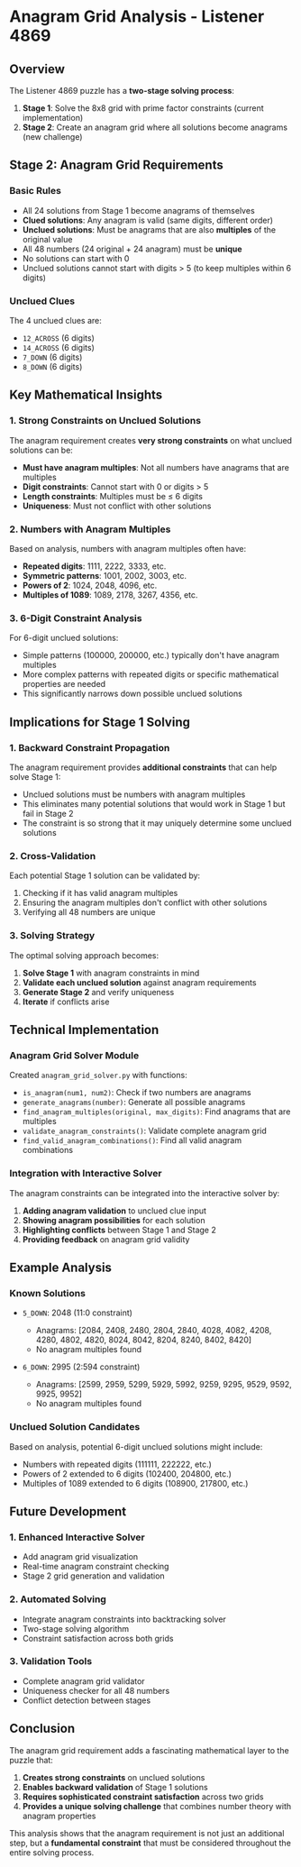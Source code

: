 # Anagram Grid Analysis - Listener 4869

## Overview

The Listener 4869 puzzle has a **two-stage solving process**:

1. **Stage 1**: Solve the 8x8 grid with prime factor constraints (current implementation)
2. **Stage 2**: Create an anagram grid where all solutions become anagrams (new challenge)

## Stage 2: Anagram Grid Requirements

### Basic Rules
- All 24 solutions from Stage 1 become anagrams of themselves
- **Clued solutions**: Any anagram is valid (same digits, different order)
- **Unclued solutions**: Must be anagrams that are also **multiples** of the original value
- All 48 numbers (24 original + 24 anagram) must be **unique**
- No solutions can start with 0
- Unclued solutions cannot start with digits > 5 (to keep multiples within 6 digits)

### Unclued Clues
The 4 unclued clues are:
- `12_ACROSS` (6 digits)
- `14_ACROSS` (6 digits) 
- `7_DOWN` (6 digits)
- `8_DOWN` (6 digits)

## Key Mathematical Insights

### 1. Strong Constraints on Unclued Solutions

The anagram requirement creates **very strong constraints** on what unclued solutions can be:

- **Must have anagram multiples**: Not all numbers have anagrams that are multiples
- **Digit constraints**: Cannot start with 0 or digits > 5
- **Length constraints**: Multiples must be ≤ 6 digits
- **Uniqueness**: Must not conflict with other solutions

### 2. Numbers with Anagram Multiples

Based on analysis, numbers with anagram multiples often have:
- **Repeated digits**: 1111, 2222, 3333, etc.
- **Symmetric patterns**: 1001, 2002, 3003, etc.
- **Powers of 2**: 1024, 2048, 4096, etc.
- **Multiples of 1089**: 1089, 2178, 3267, 4356, etc.

### 3. 6-Digit Constraint Analysis

For 6-digit unclued solutions:
- Simple patterns (100000, 200000, etc.) typically don't have anagram multiples
- More complex patterns with repeated digits or specific mathematical properties are needed
- This significantly narrows down possible unclued solutions

## Implications for Stage 1 Solving

### 1. Backward Constraint Propagation

The anagram requirement provides **additional constraints** that can help solve Stage 1:

- Unclued solutions must be numbers with anagram multiples
- This eliminates many potential solutions that would work in Stage 1 but fail in Stage 2
- The constraint is so strong that it may uniquely determine some unclued solutions

### 2. Cross-Validation

Each potential Stage 1 solution can be validated by:
1. Checking if it has valid anagram multiples
2. Ensuring the anagram multiples don't conflict with other solutions
3. Verifying all 48 numbers are unique

### 3. Solving Strategy

The optimal solving approach becomes:
1. **Solve Stage 1** with anagram constraints in mind
2. **Validate each unclued solution** against anagram requirements
3. **Generate Stage 2** and verify uniqueness
4. **Iterate** if conflicts arise

## Technical Implementation

### Anagram Grid Solver Module

Created `anagram_grid_solver.py` with functions:
- `is_anagram(num1, num2)`: Check if two numbers are anagrams
- `generate_anagrams(number)`: Generate all possible anagrams
- `find_anagram_multiples(original, max_digits)`: Find anagrams that are multiples
- `validate_anagram_constraints()`: Validate complete anagram grid
- `find_valid_anagram_combinations()`: Find all valid anagram combinations

### Integration with Interactive Solver

The anagram constraints can be integrated into the interactive solver by:
1. **Adding anagram validation** to unclued clue input
2. **Showing anagram possibilities** for each solution
3. **Highlighting conflicts** between Stage 1 and Stage 2
4. **Providing feedback** on anagram grid validity

## Example Analysis

### Known Solutions
- `5_DOWN`: 2048 (11:0 constraint)
  - Anagrams: [2084, 2408, 2480, 2804, 2840, 4028, 4082, 4208, 4280, 4802, 4820, 8024, 8042, 8204, 8240, 8402, 8420]
  - No anagram multiples found

- `6_DOWN`: 2995 (2:594 constraint)  
  - Anagrams: [2599, 2959, 5299, 5929, 5992, 9259, 9295, 9529, 9592, 9925, 9952]
  - No anagram multiples found

### Unclued Solution Candidates
Based on analysis, potential 6-digit unclued solutions might include:
- Numbers with repeated digits (111111, 222222, etc.)
- Powers of 2 extended to 6 digits (102400, 204800, etc.)
- Multiples of 1089 extended to 6 digits (108900, 217800, etc.)

## Future Development

### 1. Enhanced Interactive Solver
- Add anagram grid visualization
- Real-time anagram constraint checking
- Stage 2 grid generation and validation

### 2. Automated Solving
- Integrate anagram constraints into backtracking solver
- Two-stage solving algorithm
- Constraint satisfaction across both grids

### 3. Validation Tools
- Complete anagram grid validator
- Uniqueness checker for all 48 numbers
- Conflict detection between stages

## Conclusion

The anagram grid requirement adds a fascinating mathematical layer to the puzzle that:
1. **Creates strong constraints** on unclued solutions
2. **Enables backward validation** of Stage 1 solutions  
3. **Requires sophisticated constraint satisfaction** across two grids
4. **Provides a unique solving challenge** that combines number theory with anagram properties

This analysis shows that the anagram requirement is not just an additional step, but a **fundamental constraint** that must be considered throughout the entire solving process. 